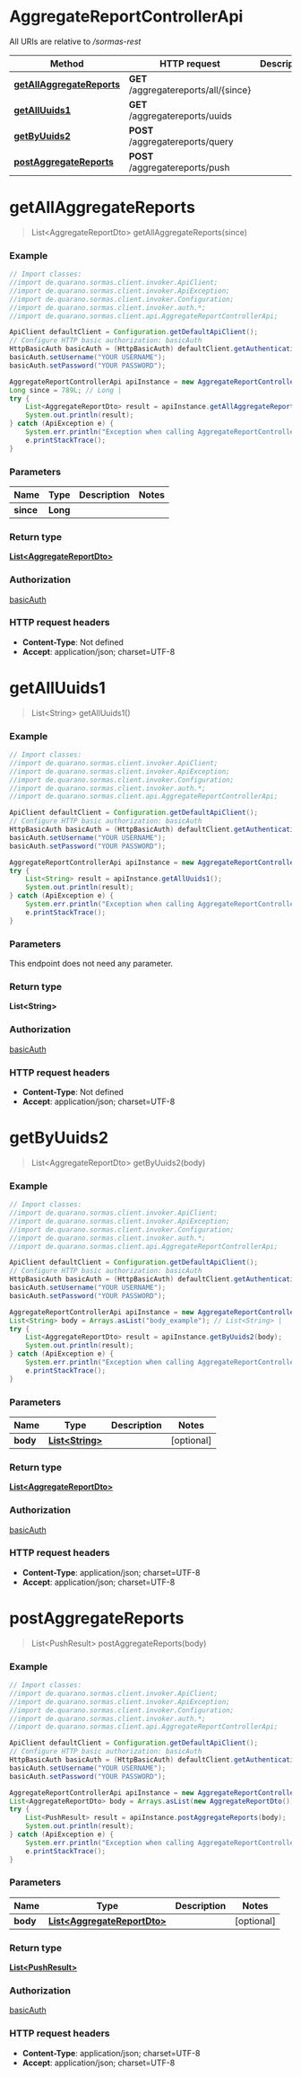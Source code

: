 # AggregateReportControllerApi

All URIs are relative to */sormas-rest*

Method | HTTP request | Description
------------- | ------------- | -------------
[**getAllAggregateReports**](AggregateReportControllerApi.md#getAllAggregateReports) | **GET** /aggregatereports/all/{since} | 
[**getAllUuids1**](AggregateReportControllerApi.md#getAllUuids1) | **GET** /aggregatereports/uuids | 
[**getByUuids2**](AggregateReportControllerApi.md#getByUuids2) | **POST** /aggregatereports/query | 
[**postAggregateReports**](AggregateReportControllerApi.md#postAggregateReports) | **POST** /aggregatereports/push | 

<a name="getAllAggregateReports"></a>
# **getAllAggregateReports**
> List&lt;AggregateReportDto&gt; getAllAggregateReports(since)



### Example
```java
// Import classes:
//import de.quarano.sormas.client.invoker.ApiClient;
//import de.quarano.sormas.client.invoker.ApiException;
//import de.quarano.sormas.client.invoker.Configuration;
//import de.quarano.sormas.client.invoker.auth.*;
//import de.quarano.sormas.client.api.AggregateReportControllerApi;

ApiClient defaultClient = Configuration.getDefaultApiClient();
// Configure HTTP basic authorization: basicAuth
HttpBasicAuth basicAuth = (HttpBasicAuth) defaultClient.getAuthentication("basicAuth");
basicAuth.setUsername("YOUR USERNAME");
basicAuth.setPassword("YOUR PASSWORD");

AggregateReportControllerApi apiInstance = new AggregateReportControllerApi();
Long since = 789L; // Long | 
try {
    List<AggregateReportDto> result = apiInstance.getAllAggregateReports(since);
    System.out.println(result);
} catch (ApiException e) {
    System.err.println("Exception when calling AggregateReportControllerApi#getAllAggregateReports");
    e.printStackTrace();
}
```

### Parameters

Name | Type | Description  | Notes
------------- | ------------- | ------------- | -------------
 **since** | **Long**|  |

### Return type

[**List&lt;AggregateReportDto&gt;**](AggregateReportDto.md)

### Authorization

[basicAuth](../README.md#basicAuth)

### HTTP request headers

 - **Content-Type**: Not defined
 - **Accept**: application/json; charset=UTF-8

<a name="getAllUuids1"></a>
# **getAllUuids1**
> List&lt;String&gt; getAllUuids1()



### Example
```java
// Import classes:
//import de.quarano.sormas.client.invoker.ApiClient;
//import de.quarano.sormas.client.invoker.ApiException;
//import de.quarano.sormas.client.invoker.Configuration;
//import de.quarano.sormas.client.invoker.auth.*;
//import de.quarano.sormas.client.api.AggregateReportControllerApi;

ApiClient defaultClient = Configuration.getDefaultApiClient();
// Configure HTTP basic authorization: basicAuth
HttpBasicAuth basicAuth = (HttpBasicAuth) defaultClient.getAuthentication("basicAuth");
basicAuth.setUsername("YOUR USERNAME");
basicAuth.setPassword("YOUR PASSWORD");

AggregateReportControllerApi apiInstance = new AggregateReportControllerApi();
try {
    List<String> result = apiInstance.getAllUuids1();
    System.out.println(result);
} catch (ApiException e) {
    System.err.println("Exception when calling AggregateReportControllerApi#getAllUuids1");
    e.printStackTrace();
}
```

### Parameters
This endpoint does not need any parameter.

### Return type

**List&lt;String&gt;**

### Authorization

[basicAuth](../README.md#basicAuth)

### HTTP request headers

 - **Content-Type**: Not defined
 - **Accept**: application/json; charset=UTF-8

<a name="getByUuids2"></a>
# **getByUuids2**
> List&lt;AggregateReportDto&gt; getByUuids2(body)



### Example
```java
// Import classes:
//import de.quarano.sormas.client.invoker.ApiClient;
//import de.quarano.sormas.client.invoker.ApiException;
//import de.quarano.sormas.client.invoker.Configuration;
//import de.quarano.sormas.client.invoker.auth.*;
//import de.quarano.sormas.client.api.AggregateReportControllerApi;

ApiClient defaultClient = Configuration.getDefaultApiClient();
// Configure HTTP basic authorization: basicAuth
HttpBasicAuth basicAuth = (HttpBasicAuth) defaultClient.getAuthentication("basicAuth");
basicAuth.setUsername("YOUR USERNAME");
basicAuth.setPassword("YOUR PASSWORD");

AggregateReportControllerApi apiInstance = new AggregateReportControllerApi();
List<String> body = Arrays.asList("body_example"); // List<String> | 
try {
    List<AggregateReportDto> result = apiInstance.getByUuids2(body);
    System.out.println(result);
} catch (ApiException e) {
    System.err.println("Exception when calling AggregateReportControllerApi#getByUuids2");
    e.printStackTrace();
}
```

### Parameters

Name | Type | Description  | Notes
------------- | ------------- | ------------- | -------------
 **body** | [**List&lt;String&gt;**](String.md)|  | [optional]

### Return type

[**List&lt;AggregateReportDto&gt;**](AggregateReportDto.md)

### Authorization

[basicAuth](../README.md#basicAuth)

### HTTP request headers

 - **Content-Type**: application/json; charset=UTF-8
 - **Accept**: application/json; charset=UTF-8

<a name="postAggregateReports"></a>
# **postAggregateReports**
> List&lt;PushResult&gt; postAggregateReports(body)



### Example
```java
// Import classes:
//import de.quarano.sormas.client.invoker.ApiClient;
//import de.quarano.sormas.client.invoker.ApiException;
//import de.quarano.sormas.client.invoker.Configuration;
//import de.quarano.sormas.client.invoker.auth.*;
//import de.quarano.sormas.client.api.AggregateReportControllerApi;

ApiClient defaultClient = Configuration.getDefaultApiClient();
// Configure HTTP basic authorization: basicAuth
HttpBasicAuth basicAuth = (HttpBasicAuth) defaultClient.getAuthentication("basicAuth");
basicAuth.setUsername("YOUR USERNAME");
basicAuth.setPassword("YOUR PASSWORD");

AggregateReportControllerApi apiInstance = new AggregateReportControllerApi();
List<AggregateReportDto> body = Arrays.asList(new AggregateReportDto()); // List<AggregateReportDto> | 
try {
    List<PushResult> result = apiInstance.postAggregateReports(body);
    System.out.println(result);
} catch (ApiException e) {
    System.err.println("Exception when calling AggregateReportControllerApi#postAggregateReports");
    e.printStackTrace();
}
```

### Parameters

Name | Type | Description  | Notes
------------- | ------------- | ------------- | -------------
 **body** | [**List&lt;AggregateReportDto&gt;**](AggregateReportDto.md)|  | [optional]

### Return type

[**List&lt;PushResult&gt;**](PushResult.md)

### Authorization

[basicAuth](../README.md#basicAuth)

### HTTP request headers

 - **Content-Type**: application/json; charset=UTF-8
 - **Accept**: application/json; charset=UTF-8


